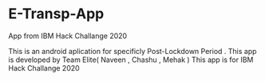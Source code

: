 # E-Transp-App
App from IBM Hack Challange 2020

This is an android aplication for specificly Post-Lockdown Period . This app is developed by Team Elite( Naveen , Chashu , Mehak )
This app is for IBM Hack Challange 2020
